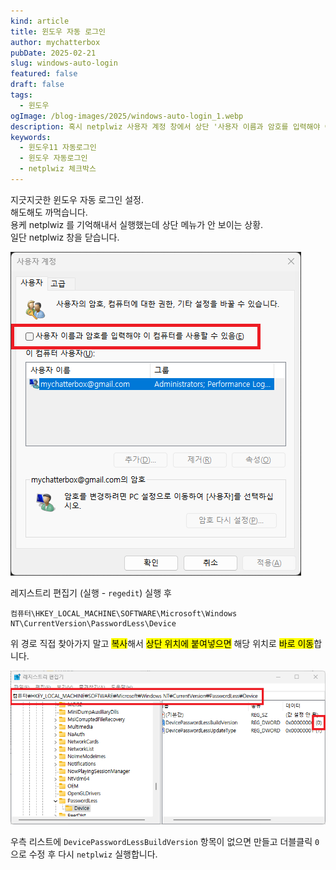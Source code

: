 ```yaml
---
kind: article
title: 윈도우 자동 로그인
author: mychatterbox
pubDate: 2025-02-21
slug: windows-auto-login
featured: false
draft: false
tags:
  - 윈도우
ogImage: /blog-images/2025/windows-auto-login_1.webp
description: 혹시 netplwiz 사용자 계정 창에서 상단 '사용자 이름과 암호를 입력해야 이 컴퓨터를 사용할 수 있음(E)' 메뉴가 안 보입니까?
keywords:
  - 윈도우11 자동로그인
  - 윈도우 자동로그인
  - netplwiz 체크박스
---
```


지긋지긋한 윈도우 자동 로그인 설정.  
해도해도 까먹습니다.  
용케 netplwiz 를 기억해내서 실행했는데 상단 메뉴가 안 보이는 상황.  
일단 netplwiz 창을 닫습니다.

![netplwiz](../../assets/blog-images/2025/windows-auto-login_1.webp)

레지스트리 편집기 (실행 - `regedit`) 실행 후

```
컴퓨터\HKEY_LOCAL_MACHINE\SOFTWARE\Microsoft\Windows NT\CurrentVersion\PasswordLess\Device
```

위 경로 직접 찾아가지 말고 <mark>복사</mark>해서 <mark>상단 위치에 붙여넣으면</mark> 해당 위치로 <mark>바로 이동</mark>합니다.

![regedit](../../assets/blog-images/2025/windows-auto-login_2.webp)

우측 리스트에 `DevicePasswordLessBuildVersion` 항목이 없으면 만들고 더블클릭 `0`으로 수정 후 다시 `netplwiz` 실행합니다.
